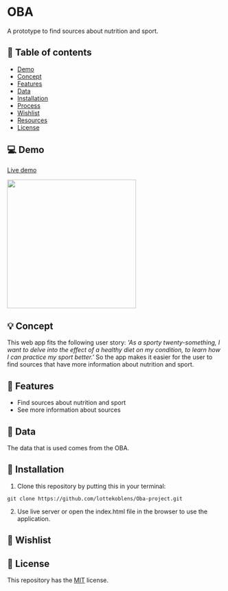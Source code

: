 # OBA

A prototype to find sources about nutrition and sport.

## :bookmark_tabs: Table of contents
* [Demo](https://github.com/lottekoblens/Oba-project#computer-demo)
* [Concept](https://github.com/lottekoblens/Oba-project#bulb-concept)
* [Features](https://github.com/lottekoblens/Oba-project#high_brightness-features)
* [Data](https://github.com/lottekoblens/Oba-project#file_folder-data)
* [Installation](https://github.com/lottekoblens/Oba-project#wrench-installation)
* [Process](https://github.com/lottekoblens/Oba-project#chart_with_upwards_trend-process)
* [Wishlist](https://github.com/lottekoblens/Oba-project#pencil-wishlist)
* [Resources](https://github.com/lottekoblens/Oba-project#open_file_folder-resources)
* [License](https://github.com/lottekoblens/Oba-project#bookmark-license)

## :computer: Demo

[Live demo](https://lottekoblens.github.io/OBA-project/)

<img src="" width="300">

## :bulb: Concept

This web app fits the following user story: _'As a sporty twenty-something, I want to delve into the effect of a healthy diet on my condition, to learn how I can practice my sport better.'_
So the app makes it easier for the user to find sources that have more information about nutrition and sport.

## :high_brightness: Features

* Find sources about nutrition and sport
* See more information about sources

## :file_folder: Data 

The data that is used comes from the OBA.

## :wrench: Installation

1. Clone this repository by putting this in your terminal:

`git clone https://github.com/lottekoblens/Oba-project.git`

2. Use live server or open the index.html file in the browser to use the application.

## :pencil: Wishlist


## :bookmark: License

This repository has the [MIT](https://github.com/lottekoblens/Oba-project/blob/main/LICENSE) license.
